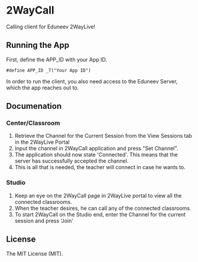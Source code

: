 # 2WayCall

Calling client for Eduneev 2WayLive!

## Running the App
First, define the APP_ID with your App ID.

```
#define APP_ID _T("Your App ID")
```
In order to run the client, you also need access to the Eduneev Server, which the app reaches out to.

## Documenation

### Center/Classroom

1. Retrieve the Channel for the Current Session from the View Sessions tab in the 2WayLive Portal 
2. Input the channel in 2WayCall application and press "Set Channel". 
3. The application should now state 'Connected'. This means that the server has successfully accepted the channel.
4. This is all that is needed, the teacher will connect in case he wants to.

### Studio

1. Keep an eye on the 2WayCall page in 2WayLive portal to view all the connected classrooms.
2. When the teacher desires, he can call any of the connected classrooms.
3. To start 2WayCall on the Studio end, enter the Channel for the current session and press 'Join'

## License

The MIT License (MIT).
